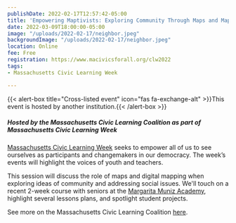 ```yaml
---
publishDate: 2022-02-17T12:57:42-05:00
title: 'Empowering Maptivists: Exploring Community Through Maps and Mapping '
date: 2022-03-09T18:00:00-05:00
image: "/uploads/2022-02-17/neighbor.jpeg"
backgroundImage: "/uploads/2022-02-17/neighbor.jpeg"
location: Online
fee: Free
registration: https://www.macivicsforall.org/clw2022
tags:
- Massachusetts Civic Learning Week

---
```

{{< alert-box title="Cross-listed event" icon="fas fa-exchange-alt" >}}This event is hosted by another institution.{{< /alert-box >}}

##### Hosted by the Massachusetts Civic Learning Coalition as part of Massachusetts Civic Learning Week

[Massachusetts Civic Learning Week](https://www.macivicsforall.org/clw2022) seeks to empower all of us to see ourselves as participants and changemakers in our democracy. The week’s events will highlight the voices of youth and teachers.

This session will discuss the role of maps and digital mapping when exploring ideas of community and addressing social issues. We'll touch on a recent 2-week course with seniors at the [Margarita Muniz Academy](https://munizacademy.org/), highlight several lessons plans, and spotlight student projects.

See more on the Massachusetts Civic Learning Coalition [here](https://www.macivicsforall.org/). 